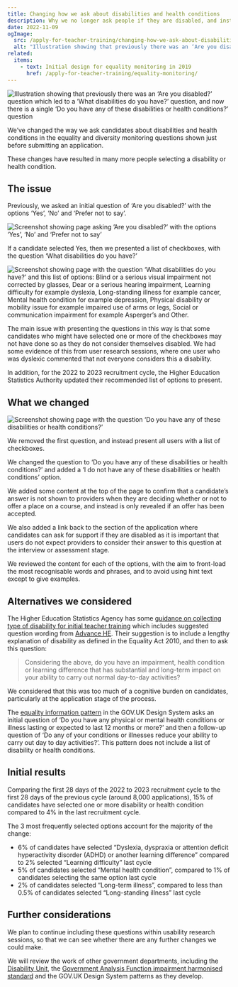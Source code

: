 ```yaml
---
title: Changing how we ask about disabilities and health conditions
description: Why we no longer ask people if they are disabled, and instead show everyone a list of disabilities and health conditions.
date: 2022-11-09
ogImage:
  src: /apply-for-teacher-training/changing-how-we-ask-about-disabilities-and-health-conditions/disability-question-changes.png
  alt: "Illustration showing that previously there was an ‘Are you disabled?’ question which led to a ‘What disabilities do you have?’ question, and now there is a single ‘Do you have any of these disabilities or health conditions?’ question"
related:
  items:
    - text: Initial design for equality monitoring in 2019
      href: /apply-for-teacher-training/equality-monitoring/
---
```


![Illustration showing that previously there was an ‘Are you disabled?’ question which led to a ’What disabilities do you have?’ question, and now there is a single ‘Do you have any of these disabilities or health conditions?’ question](disability-question-changes.png)

We’ve changed the way we ask candidates about disabilities and health conditions in the equality and diversity monitoring questions shown just before submitting an application.

These changes have resulted in many more people selecting a disability or health condition.

## The issue

Previously, we asked an initial question of ‘Are you disabled?’ with the options ‘Yes’, ‘No’ and ‘Prefer not to say’.

![Screenshot showing page asking ’Are you disabled?’ with the options ‘Yes’, ‘No’ and ‘Prefer not to say’](are-you-disabled.png "Previous design for filter question")

If a candidate selected Yes, then we presented a list of checkboxes, with the question ‘What disabilities do you have?’

![Screenshot showing page with the question ‘What disabilities do you have?’ and this list of options: Blind or a serious visual impairment not corrected by glasses, Dear or a serious hearing impairment, Learning difficulty for example dyslexia, Long-standing illness for example cancer, Mental health condition for example depression, Physical disability or mobility issue for example impaired use of arms or legs, Social or communication impairment for example Asperger’s and Other.](disabilities-before.png "Previous design for disabilities question")

The main issue with presenting the questions in this way is that some candidates who might have selected one or more of the checkboxes may not have done so as they do not consider themselves disabled. We had some evidence of this from user research sessions, where one user who was dyslexic commented that not everyone considers this a disability.

In addition, for the 2022 to 2023 recruitment cycle, the Higher Education Statistics Authority updated their recommended list of options to present.

## What we changed

![Screenshot showing page with the question ‘Do you have any of these disabilities or health conditions?’](disabilities-and-health-conditions.png "Updated design for disabilities or health conditions question")

We removed the first question, and instead present all users with a list of checkboxes.

We changed the question to ‘Do you have any of these disabilities or health conditions?’ and added a ‘I do not have any of these disabilities or health conditions’ option.

We added some content at the top of the page to confirm that a candidate’s answer is not shown to providers when they are deciding whether or not to offer a place on a course, and instead is only revealed if an offer has been accepted.

We also added a link back to the section of the application where candidates can ask for support if they are disabled as it is important that users do not expect providers to consider their answer to this question at the interview or assessment stage.

We reviewed the content for each of the options, with the aim to front-load the most recognisable words and phrases, and to avoid using hint text except to give examples.

## Alternatives we considered

The Higher Education Statistics Agency has some [guidance on collecting type of disability for initial teacher training](https://www.hesa.ac.uk/collection/c22053/e/disable) which includes suggested question wording from [Advance HE](https://www.advance-he.ac.uk). Their suggestion is to include a lengthy explanation of disability as defined in the Equality Act 2010, and then to ask this question:

> Considering the above, do you have an impairment, health condition or learning difference that has substantial and long-term impact on your ability to carry out normal day-to-day activities?

We considered that this was too much of a cognitive burden on candidates, particularly at the application stage of the process.

The [equality information pattern](https://design-system.service.gov.uk/patterns/equality-information/) in the GOV.UK Design System asks an initial question of ‘Do you have any physical or mental health conditions or illness lasting or expected to last 12 months or more?’ and then a follow-up question of ‘Do any of your conditions or illnesses reduce your ability to carry out day to day activities?’. This pattern does not include a list of disability or health conditions.

## Initial results

Comparing the first 28 days of the 2022 to 2023 recruitment cycle to the first 28 days of the previous cycle (around 8,000 applications), 15% of candidates have selected one or more disability or health condition compared to 4% in the last recruitment cycle.

The 3 most frequently selected options account for the majority of the change:

- 6% of candidates have selected “Dyslexia, dyspraxia or attention deficit hyperactivity disorder (ADHD) or another learning difference” compared to 2% selected “Learning difficulty” last cycle
- 5% of candidates selected “Mental health condition”, compared to 1% of candidates selecting the same option last cycle
- 2% of candidates selected “Long-term illness”, compared to less than 0.5% of candidates selected “Long-standing illness” last cycle

## Further considerations

We plan to continue including these questions within usability research sessions, so that we can see whether there are any further changes we could make.

We will review the work of other government departments, including the [Disability Unit](https://www.gov.uk/government/organisations/disability-unit), the [Government Analysis Function impairment harmonised standard](https://analysisfunction.civilservice.gov.uk/policy-store/impairment/) and the GOV.UK Design System patterns as they develop.

